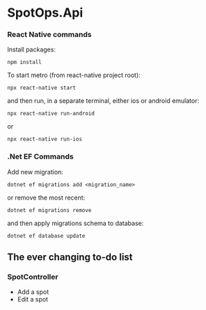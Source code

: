 # SpotOps.Api



### React Native commands

Install packages:

    npm install

To start metro (from react-native project root):

    npx react-native start

and then run, in a separate terminal, either ios or android emulator:

    npx react-native run-android
    
or

    npx react-native run-ios

### .Net EF Commands

Add new migration:

    dotnet ef migrations add <migration_name>

or remove the most recent:

    dotnet ef migrations remove

and then apply migrations schema to database:

    dotnet ef database update
    
    
## The ever changing to-do list


### SpotController

 - Add a spot
 - Edit a spot

